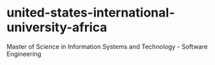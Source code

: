 # united-states-international-university-africa
Master of Science in Information Systems and Technology - Software Engineering
